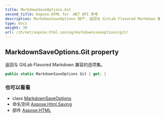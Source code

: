 ```yaml
---
title: MarkdownSaveOptions.Git
second_title: Aspose.HTML for .NET API 参考
description: MarkdownSaveOptions 财产. 返回与 GitLab Flavored Markdown 兼容的选项集
type: docs
weight: 30
url: /zh/net/aspose.html.saving/markdownsaveoptions/git/
---
```

## MarkdownSaveOptions.Git property

返回与 GitLab Flavored Markdown 兼容的选项集。

```csharp
public static MarkdownSaveOptions Git { get; }
```

### 也可以看看

* class [MarkdownSaveOptions](../)
* 命名空间 [Aspose.Html.Saving](../../markdownsaveoptions/)
* 部件 [Aspose.HTML](../../../)


